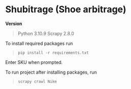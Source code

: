 # Shubitrage (Shoe arbitrage)

**Version**
> Python 3.10.9
> Scrapy 2.8.0

To install required packages run
>```pip install -r requirements.txt```

Enter SKU when prompted.

To run project after installing packages, run
>```scrapy crawl Nike```